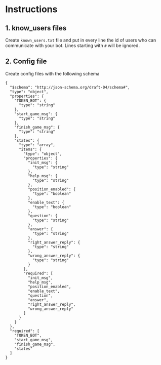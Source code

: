 # Instructions

## 1. know_users files
Create `known_users.txt` file and put in every line the id of users who can communicate with your bot. Lines starting
with `#` will be ignored.

## 2. Config file
Create config files with the following schema
```
{
  "$schema": "http://json-schema.org/draft-04/schema#",
  "type": "object",
  "properties": {
    "TOKEN_BOT": {
      "type": "string"
    },
    "start_game_msg": {
      "type": "string"
    },
    "finish_game_msg": {
      "type": "string"
    },
    "states": {
      "type": "array",
      "items": {
        "type": "object",
        "properties": {
          "init_msg": {
            "type": "string"
          },
          "help_msg": {
            "type": "string"
          },
          "position_enabled": {
            "type": "boolean"
          },
          "enable_text": {
            "type": "boolean"
          },
          "question": {
            "type": "string"
          },
          "answer": {
            "type": "string"
          },
          "right_answer_reply": {
            "type": "string"
          },
          "wrong_answer_reply": {
            "type": "string"
          }
        },
        "required": [
          "init_msg",
          "help_msg",
          "position_enabled",
          "enable_text",
          "question",
          "answer",
          "right_answer_reply",
          "wrong_answer_reply"
        ]
      }
    }
  },
  "required": [
    "TOKEN_BOT",
    "start_game_msg",
    "finish_game_msg",
    "states"
  ]
}
```